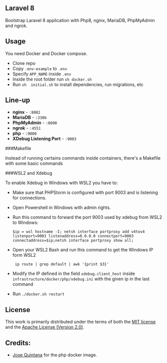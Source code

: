 ## Laravel 8

Bootstrap Laravel 8 application with Php8, nginx, MariaDB, PhpMyAdmin and ngrok.

## Usage

You need Docker and Docker compose.

- Clone repo
- Copy ```.env-example``` to ```.env```
- Specify ```APP_NAME``` inside  ```.env```
- Inside the root folder run ```sh docker.sh```
- Run  ```sh  initial.sh``` to install dependencies, run migrations, etc

## Line-up
- **nginx** - `:8082`
- **MariaDB** - `:3306`
- **PhpMyAdmin** - `:8090`
- **ngrok** - `:4551`
- **php** - `:9000`
- **XDebug Listening Port** - `:9003`


###Makefile

Instead of running certains commands inside containers, there's a Makefile with some basic commands 


###WSL2 and Xdebug

To enable Xdebug in Windows with WSL2 you have to:
- Make sure that PHPStorm is configured with port 9003 and is listening for connections.
- Open Powershell in Windows with admin rights.
- Run this command to forward the port 9003 used by xdebug from WSL2 to Windows:

    ```$ip = wsl hostname -I; netsh interface portproxy add v4tov4 listenport=9003 listenaddress=0.0.0.0 connectport=9003 connectaddress=$ip;netsh interface portproxy show all;```
- Open your WSL2 Bash and run this command to get the Windows IP form WSL2

    ``` ip route | grep default | awk '{print $3}'```
- Modify the IP defined in the field ```xdebug.client_host``` inside ```infrastructure/docker/php/xdebug.ini``` with the given ip in the last command
- Run ```./docker.sh restart```

## License
This work is primarily distributed under the terms of both the [MIT license](LICENSE-MIT) and the [Apache License (Version 2.0)](LICENSE-APACHE).

## Credits:
- [Jose Quintana](https://github.com/joseluisq/alpine-php-fpm) for the php docker image.

